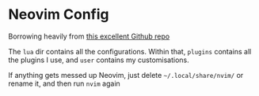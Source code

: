# Neovim Config

Borrowing heavily from [this excellent Github repo](https://github.com/VonHeikemen/lazy-template)

The `lua` dir contains all the configurations. Within that, `plugins` contains all the plugins I use, and `user` contains my customisations.

If anything gets messed up Neovim, just delete `~/.local/share/nvim/` or rename it, and then run `nvim` again
